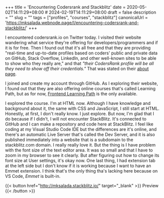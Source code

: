 +++
title = 'Encountering Codersrank and Stackblitz'
date = 2020-05-02T14:11:29+08:00 # 2024-02-19T14:11:29+08:00
draft = false
description = ""
slug = ""
tags = ["profiles", "courses", "stackblitz"]
canonicalUrl = 'https://mksalada.webnode.page/l/encountering-codersrank-and-stackblitz/'
+++

I encountered codersrank.io on Twitter today. I visited their website wandering what service they're offering for developers/programmers and if it is for free. Then I found out that it's all free and that they are providing "real-time and up-to-date profiles based on coders' public and private data on GitHub, Stack Overflow, LinkedIn, and other well-known sites to be able to show who they really are," and that *"their CodersRank profile will be all they need to show off their credentials."* That was stated on their [about page](http://codersrank.io/about-us/).

I joined and create my account through GitHub. As I exploring their website, I found out that they are also offering online courses that's called Learning Path, but as for now, [Frontend Learning Path](http://profile.codersrank.io/learn/5dc8c185c187464fb4b9a114) is the only available. 

I explored the course. I'm at HTML now. Although I have knowledge and background about it, the same with CSS and JavaScript, I still start at HTML. Honestly, at first, I don't really know. I just explore. But now, I'm glad that I do because if I didn't, I will not encounter StackBlitz. It's connected to GitHub and I can make a repository and code here at StackBlitz. I feel like coding at my Visual Studio Code IDE but the differences are it's online, and there's an automatic Live Server that's called the Dev Server, and it is also published immediately into a website that is a subdomain to the stackblitz.com domain. I really really love it. But the thing is I have problem with the font size of the text editor area. It was so small and that I have to zoom in my browser to see it clearly. But after figuring out how to change its font size at User settings, it's okay now. One last thing, I had extension tab at the left side but I don't know if it is working because I want to have an Emmet extension. I think that's the only thing tha's lacking here because on VS Code, *Emmet* is built-in.

{{< button href="http://mksalada.stackblitz.io/" target="_blank" >}}
    Preview
{{< /button >}}
